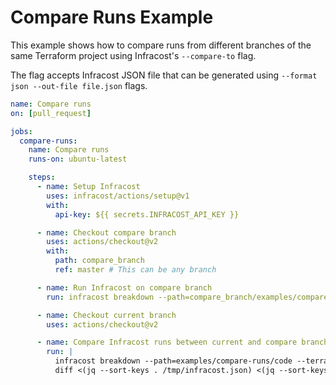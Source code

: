 # Compare Runs Example

This example shows how to compare runs from different branches of the same Terraform project using Infracost's `--compare-to` flag.

The flag accepts Infracost JSON file that can be generated using `--format json --out-file file.json` flags.

[//]: <> (BEGIN EXAMPLE)
```yml
name: Compare runs
on: [pull_request]

jobs:
  compare-runs:
    name: Compare runs
    runs-on: ubuntu-latest

    steps:
      - name: Setup Infracost
        uses: infracost/actions/setup@v1
        with:
          api-key: ${{ secrets.INFRACOST_API_KEY }}

      - name: Checkout compare branch
        uses: actions/checkout@v2
        with:
          path: compare_branch
          ref: master # This can be any branch

      - name: Run Infracost on compare branch
        run: infracost breakdown --path=compare_branch/examples/compare-runs/code --terraform-parse-hcl --format=json --out-file=/tmp/infracost_compare.json

      - name: Checkout current branch
        uses: actions/checkout@v2

      - name: Compare Infracost runs between current and compare branches
        run: |
          infracost breakdown --path=examples/compare-runs/code --terraform-parse-hcl --format=json --out-file=/tmp/infracost.json
          diff <(jq --sort-keys . /tmp/infracost.json) <(jq --sort-keys . /tmp/infracost_compare.json)
```
[//]: <> (END EXAMPLE)
